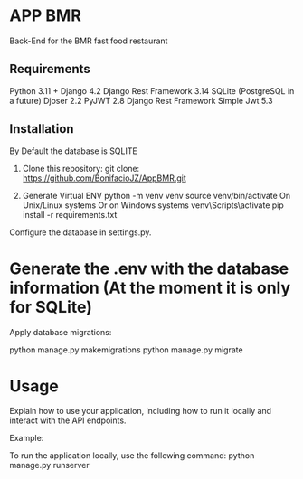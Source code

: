 # APP BMR

Back-End for the BMR fast food restaurant

## Requirements

Python 3.11 +
Django 4.2
Django Rest Framework 3.14
SQLite (PostgreSQL in a future)
Djoser 2.2
PyJWT 2.8
Django Rest Framework Simple Jwt 5.3

## Installation

By Default the database is SQLITE

1. Clone this repository:
    git clone: https://github.com/BonifacioJZ/AppBMR.git

2. Generate Virtual ENV
python -m venv venv
source venv/bin/activate   On Unix/Linux systems
Or on Windows systems
venv\Scripts\activate
pip install -r requirements.txt

Configure the database in settings.py.

# Generate the .env with the database information (At the moment it is only for SQLite)
Apply database migrations:

python manage.py makemigrations
python manage.py migrate
# Usage
Explain how to use your application, including how to run it locally and interact with the API endpoints.

Example:

To run the application locally, use the following command:
python manage.py runserver

